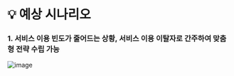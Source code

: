 
# 💡 예상 시나리오

### 1. 서비스 이용 빈도가 줄어드는 상황, 서비스 이용 이탈자로 간주하여 맞춤형 전략 수립 가능<br>

![image](https://github.com/user-attachments/assets/ce3b5fc1-f8be-4a0b-b58e-3b89ba411bc0)


